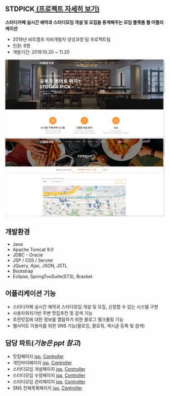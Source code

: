 ## STDPICK[ (프로젝트 자세히 보기)](https://github.com/soyeondev/stdpick_project/blob/master/stdpick_project.pdf)
**스터디카페 실시간 예약과 스터디모임 개설 및 모집을 중계해주는 모임 플랫폼 웹 어플리케이션**  
- 2019년 비트캠프 자바개발자 양성과정 팀 프로젝트팀
- 인원: 6명
- 개발기간: 2019.10.20 ~ 11.20   

<img src="./main.JPG">

<img src="./dining.JPG">


## 개발환경  
- Java
- Apache Tomcat 9.0
- JDBC - Oracle
- JSP / CSS / Servlet
- JQuery, Ajax, JSON, JSTL
- Bootstrap
- Eclipse, SpringTooSuite(STS), Bracket

## 어플리케이션 기능
 - 스터디카페 실시간 예약과 스터디모임 개설 및 모집, 신청할 수 있는 시스템 구현
 - 사용자위치기반 주변 맛집추천 및 검색 기능
 - 추천맛집에 대한 정보를 열람하기 위한 블로그 웹크롤링 기능
 - 웹사이트 이용자를 위한 SNS 기능(팔로잉, 팔로워, 게시글 등록 및 검색)

## 담당 파트(*기능은 ppt 참고*)
- 맛집페이지 [jsp](https://github.com/soyeondev/stdpick_project/blob/master/src/main/webapp/WEB-INF/views/diningSch.jsp), [Controller](https://github.com/soyeondev/stdpick_project/blob/master/src/main/java/com/bit/std_1st/controller/DiningController.java)
- 개인마이페이지 [jsp](https://github.com/soyeondev/stdpick_project/blob/master/src/main/webapp/WEB-INF/views/custMyPage.jsp),  [Controller](https://github.com/soyeondev/stdpick_project/blob/master/src/main/java/com/bit/std_1st/controller/MPController.java)
- 스터디모임 개설페이지 [jsp](https://github.com/soyeondev/stdpick_project/blob/master/src/main/webapp/WEB-INF/views/insertStd.jsp),  [Controller](https://github.com/soyeondev/stdpick_project/blob/master/src/main/java/com/bit/std_1st/controller/StdController.java)
- 스터디모임 수정페이지 [jsp](https://github.com/soyeondev/stdpick_project/blob/master/src/main/webapp/WEB-INF/views/updateStd.jsp),  [Controller](https://github.com/soyeondev/stdpick_project/blob/master/src/main/java/com/bit/std_1st/controller/StdController.java)
- 스터디모임 관리페이지 [jsp](https://github.com/soyeondev/stdpick_project/blob/master/src/main/webapp/WEB-INF/views/manageStd.jsp),  [Controller](https://github.com/soyeondev/stdpick_project/blob/master/src/main/java/com/bit/std_1st/controller/StdController.java)
- SNS 전체목록페이지 [jsp](https://github.com/soyeondev/stdpick_project/blob/master/src/main/webapp/WEB-INF/views/snsSch.jsp), 
[Controller](https://github.com/soyeondev/stdpick_project/blob/master/src/main/java/com/bit/std_1st/controller/SNSController.java)


               
